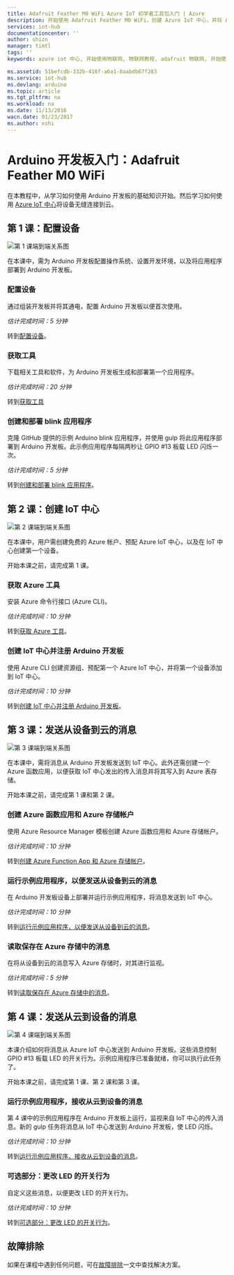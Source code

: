 ```yaml
---
title: Adafruit Feather M0 WiFi Azure IoT 初学者工具包入门 | Azure
description: 开始使用 Adafruit Feather M0 WiFi，创建 Azure IoT 中心，并将 Adafruit Feather M0 WiFi 连接到 IoT 中心
services: iot-hub
documentationcenter: ''
author: shizn
manager: timtl
tags: ''
keywords: azure iot 中心, 开始使用物联网, 物联网教程, adafruit 物联网, 开始使用 arduino

ms.assetid: 51befcdb-332b-416f-a6a1-8aabdb67f283
ms.service: iot-hub
ms.devlang: arduino
ms.topic: article
ms.tgt_pltfrm: na
ms.workload: na
ms.date: 11/13/2016
wacn.date: 01/23/2017
ms.author: xshi
---
```


# Arduino 开发板入门：Adafruit Feather M0 WiFi

在本教程中，从学习如何使用 Arduino 开发板的基础知识开始。然后学习如何使用 [Azure IoT 中心](./iot-hub-what-is-iot-hub.md)将设备无缝连接到云。

## 第 1 课：配置设备
![第 1 课端到端关系图][Lesson-1-end-to-end-diagram]  

在本课中，需为 Arduino 开发板配置操作系统、设置开发环境，以及将应用程序部署到 Arduino 开发板。

### 配置设备
通过组装开发板并将其通电，配置 Arduino 开发板以便首次使用。

*估计完成时间：5 分钟*

转到[配置设备][configure-your-device]。

### 获取工具
下载相关工具和软件，为 Arduino 开发板生成和部署第一个应用程序。

*估计完成时间：20 分钟*

转到[获取工具][get-the-tools]

### 创建和部署 blink 应用程序
克隆 GitHub 提供的示例 Arduino blink 应用程序，并使用 gulp 将此应用程序部署到 Arduino 开发板。此示例应用程序每隔两秒让 GPIO #13 板载 LED 闪烁一次。

*估计完成时间：5 分钟*

转到[创建和部署 blink 应用程序][create-and-deploy-the-blink-application]。

## 第 2 课：创建 IoT 中心
![第 2 课端到端关系图][lesson-2-end-to-end-diagram]  

在本课中，用户需创建免费的 Azure 帐户、预配 Azure IoT 中心，以及在 IoT 中心创建第一个设备。

开始本课之前，请完成第 1 课。

### 获取 Azure 工具
安装 Azure 命令行接口 (Azure CLI)。

*估计完成时间：10 分钟*

转到[获取 Azure 工具][get-azure-tools]。

### 创建 IoT 中心并注册 Arduino 开发板
使用 Azure CLI 创建资源组、预配第一个 Azure IoT 中心，并将第一个设备添加到 IoT 中心。

*估计完成时间：10 分钟*

转到[创建 IoT 中心并注册 Arduino 开发板][create-your-iot-hub-and-register-your-arduino-board]。

## 第 3 课：发送从设备到云的消息
![第 3 课端到端关系图][lesson-3-end-to-end-diagram]  

在本课中，需将消息从 Arduino 开发板发送到 IoT 中心。此外还需创建一个 Azure 函数应用，以便获取 IoT 中心发出的传入消息并将其写入到 Azure 表存储。

开始本课之前，请完成第 1 课和第 2 课。

### 创建 Azure 函数应用和 Azure 存储帐户
使用 Azure Resource Manager 模板创建 Azure 函数应用和 Azure 存储帐户。

*估计完成时间：10 分钟*

转到[创建 Azure Function App 和 Azure 存储帐户][create-an-azure-function-app-and-azure-storage-account]。

### 运行示例应用程序，以便发送从设备到云的消息
在 Arduino 开发板设备上部署并运行示例应用程序，将消息发送到 IoT 中心。

*估计完成时间：10 分钟*

转到[运行示例应用程序，以便发送从设备到云的消息][send-device-to-cloud-messages]。

### 读取保存在 Azure 存储中的消息
在将从设备到云的消息写入 Azure 存储时，对其进行监视。

*估计完成时间：5 分钟*

转到[读取保存在 Azure 存储中的消息][read-messages-persisted-in-azure-storage]。

## 第 4 课：发送从云到设备的消息
![第 4 课端到端关系图][lesson-4-end-to-end-diagram]  

本课介绍如何将消息从 Azure IoT 中心发送到 Arduino 开发板。这些消息控制 GPIO #13 板载 LED 的开关行为。示例应用程序已准备就绪，你可以执行此任务了。

开始本课之前，请完成第 1 课、第 2 课和第 3 课。

### 运行示例应用程序，接收从云到设备的消息
第 4 课中的示例应用程序在 Arduino 开发板上运行，监视来自 IoT 中心的传入消息。新的 gulp 任务将消息从 IoT 中心发送到 Arduino 开发板，使 LED 闪烁。

*估计完成时间：10 分钟*

转到[运行示例应用程序，接收从云到设备的消息][receive-cloud-to-device-messages]。

### 可选部分：更改 LED 的开关行为
自定义这些消息，以便更改 LED 的开关行为。

*估计完成时间：10 分钟*

转到[可选部分：更改 LED 的开关行为][change-the-on-and-off-behavior-of-the-led]。

## 故障排除
如果在课程中遇到任何问题，可在[故障排除][troubleshooting]一文中查找解决方案。

<!-- Images and links -->

[Lesson-1-end-to-end-diagram]: ./media/iot-hub-adafruit-feather-m0-wifi-lessons/e2e-lesson1.png
[configure-your-device]: ./iot-hub-adafruit-feather-m0-wifi-kit-arduino-lesson1-configure-your-device.md
[get-the-tools]: ./iot-hub-adafruit-feather-m0-wifi-kit-arduino-lesson1-get-the-tools-win32.md
[create-and-deploy-the-blink-application]: ./iot-hub-adafruit-feather-m0-wifi-kit-arduino-lesson1-deploy-blink-app.md
[lesson-2-end-to-end-diagram]: ./media/iot-hub-adafruit-feather-m0-wifi-lessons/e2e-lesson2.png
[get-azure-tools]: ./iot-hub-adafruit-feather-m0-wifi-kit-arduino-lesson2-get-azure-tools-win32.md
[create-your-iot-hub-and-register-your-arduino-board]: ./iot-hub-adafruit-feather-m0-wifi-kit-arduino-lesson2-prepare-azure-iot-hub.md
[lesson-3-end-to-end-diagram]: ./media/iot-hub-adafruit-feather-m0-wifi-lessons/e2e-lesson3.png
[create-an-azure-function-app-and-azure-storage-account]: ./iot-hub-adafruit-feather-m0-wifi-kit-arduino-lesson3-deploy-resource-manager-template.md
[send-device-to-cloud-messages]: ./iot-hub-adafruit-feather-m0-wifi-kit-arduino-lesson3-run-azure-blink.md
[read-messages-persisted-in-azure-storage]: ./iot-hub-adafruit-feather-m0-wifi-kit-arduino-lesson3-read-table-storage.md
[lesson-4-end-to-end-diagram]: ./media/iot-hub-adafruit-feather-m0-wifi-lessons/e2e-lesson4.png
[receive-cloud-to-device-messages]: ./iot-hub-adafruit-feather-m0-wifi-kit-arduino-lesson4-send-cloud-to-device-messages.md
[change-the-on-and-off-behavior-of-the-led]: ./iot-hub-adafruit-feather-m0-wifi-kit-arduino-lesson4-change-led-behavior.md
[troubleshooting]: ./iot-hub-adafruit-feather-m0-wifi-kit-arduino-troubleshooting.md

<!---HONumber=Mooncake_0116_2017-->